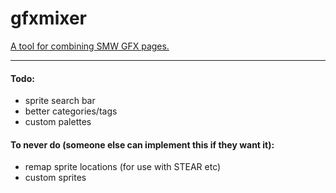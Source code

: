 # gfxmixer

[A tool for combining SMW GFX pages.](https://sprattgames.github.io/gfxmixer)

--------------

#### Todo:


- sprite search bar
- better categories/tags
- custom palettes

#### To never do (someone else can implement this if they want it):

- remap sprite locations (for use with STEAR etc)
- custom sprites

